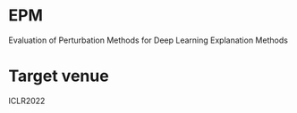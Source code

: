 # EPM
Evaluation of Perturbation Methods for Deep Learning Explanation Methods 

# Target venue
ICLR2022
